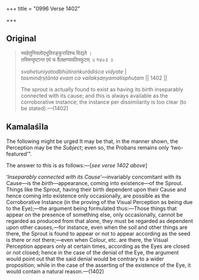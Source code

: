 +++
title = "0996 Verse 1402"

+++
## Original 
>
> स्वहेतुनियतोद्भूतिरङ्कुरादिश्च विद्यते ।  
> तस्मिन्दृष्टान्त एवं च वैलक्षण्यमतिस्फुटम् ॥ १४०२ ॥ 
>
> *svahetuniyatodbhūtiraṅkurādiśca vidyate* \|  
> *tasmindṛṣṭānta evaṃ ca vailakṣaṇyamatisphuṭam* \|\| 1402 \|\| 
>
> The sprout is actually found to exist as having its birth inseparably connected with its cause; and this is always available as the corroborative instance; the instance per dissimilarity is too clear (to be stated).—(1402)



## Kamalaśīla

The following might be urged It may be that, in the manner shown, the Perception may be the *Subject*; even so, the Probans remains only ‘two-featured’”.

The answer to this is as follows:—[*see verse 1402 above*]

‘*Inseparably connected with its Cause*’—invariably concomitant with its Cause—is the *birth*—appearance, coming into existence—of the Sprout. Things like the Sprout, having their birth dependent upon their Cause and hence coming into existence only occasionally, are possible as the Corroborative Instance (in the proving of the Visual Perception as being due to the Eye);—the argument being formulated thus:—Those things that appear on the presence of something else, only occasionally, cannot be regarded as produced from that alone, they must be regarded as dependent upon other causes,—for instance, even when the soil and other things are there, the Sprout is found to appear or not to appear according as the seed is there or not there;—even when Colour, etc. are there, the Visual Perception appears only at certain times, according as the Eyes are closed or not closed; hence in the case of the denial of the Eye, the argument would point out that the said denial would be contrary to a wider proposition; while in the case of the asserting of the existence of the Eye, it would contain a natural reason.—(1402)


